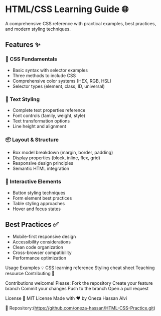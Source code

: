 # HTML/CSS Learning Guide 🌐

A comprehensive CSS reference with practical examples, best practices, and modern styling techniques.

## Features ✨

### 📄 CSS Fundamentals
- Basic syntax with selector examples
- Three methods to include CSS
- Comprehensive color systems (HEX, RGB, HSL)
- Selector types (element, class, ID, universal)

### 🎨 Text Styling
- Complete text properties reference
- Font controls (family, weight, style)
- Text transformation options
- Line height and alignment

### 📦 Layout & Structure
- Box model breakdown (margin, border, padding)
- Display properties (block, inline, flex, grid)
- Responsive design principles
- Semantic HTML integration

### 💅 Interactive Elements
- Button styling techniques
- Form element best practices
- Table styling approaches
- Hover and focus states

## Best Practices ✅
- Mobile-first responsive design
- Accessibility considerations
- Clean code organization
- Cross-browser compatibility
- Performance optimization

Usage Examples 💡
CSS learning reference
Styling cheat sheet
Teaching resource
Contributing 🤝

Contributions welcome! Please:
Fork the repository
Create your feature branch
Commit your changes
Push to the branch
Open a pull request

License 📜
MIT License
Made with ❤️ by Oneza Hassan Alvi

🔗 Repository:(https://github.com/oneza-hassan/HTML-CSS-Practice.git)

